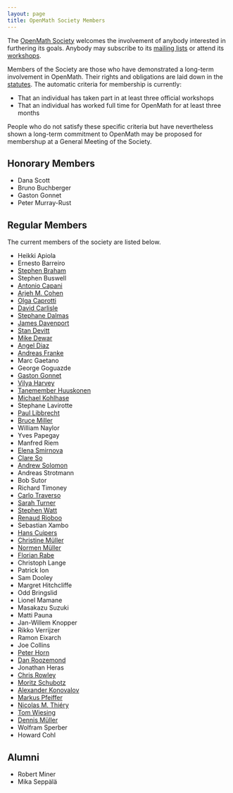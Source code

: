```yaml
---
layout: page
title: OpenMath Society Members
---
```


The [OpenMath Society](../../society) welcomes the involvement of anybody interested in furthering
its goals.  Anybody may subscribe to its
[mailing lists](../lists) or attend its [workshops](../../meetings).

Members of the Society are those who have demonstrated a long-term involvement
in OpenMath.  Their rights and obligations are laid down in the
[statutes](../statutes).  The automatic criteria for
membership is currently:
* That an individual has taken part in at least three official workshops
* That an individual has worked full time for OpenMath for at least three 
months

People who do not satisfy these specific criteria but have nevertheless shown a long-term
commitment to OpenMath may be proposed for membershup at a General Meeting of the Society.

## Honorary Members

* Dana Scott 
* Bruno Buchberger
* Gaston Gonnet
* Peter Murray-Rust

## Regular Members

The current members of the society are listed below.

* Heikki Apiola
* Ernesto Barreiro
* [Stephen Braham](http://www.cecm.sfu.ca/people/Stephen_Braham/)
* Stephen Buswell
* [Antonio Capani](mailto:capani@explo-it.com)
* [Arjeh M. Cohen](http://www.win.tue.nl/~amc)
* [Olga Caprotti](http://webalt.math.helsinki.fi/content/about/people/caprotti)
* [David Carlisle](mailto:davidc@nag.co.uk)
* [Stephane Dalmas](http://www-sop.inria.fr/safir/WHOSWHO/Stephane.Dalmas/)
* [James Davenport](http://www.bath.ac.uk/~masjhd/)
* [Stan Devitt](mailto:jsdevitt@stratumtek.com)
* [Mike Dewar](mailto:miked@nag.co.uk)
* [Angel Diaz](http://www.ibm.com)
* [Andreas Franke](mailto:afranke@ags.uni-sb.de)
* Marc Gaetano
* George Goguazde
* [Gaston Gonnet](http://www.inf.ethz.ch/~gonnet)
* [Vilya Harvey](http://www.nag.co.uk)
* [Tanemember Huuskonen](http://www.helsinki.fi/~huuskone/)
* [Michael Kohlhase](http://kwarc.info/kohlhase)
* Stephane Lavirotte
* [Paul Libbrecht](http://www.hoplahup.net/paul/)
* [Bruce Miller](http://www.nist.gov/)
* William Naylor
* Yves Papegay
* Manfred Riem
* [Elena Smirnova](http://www.orcca.on.ca/MathML/elena.html)
* [Clare So](http://www.orcca.on.ca/~clare/)
* [Andrew Solomon](http://www.illywhacker.net)
* Andreas Strotmann
* Bob Sutor
* Richard Timoney
* [Carlo Traverso](http://virmap.unipi.it/cgi-vmap/vm98ibo?docenti:509266;main)
* [Sarah Turner](mailto:saraht@nag.co.uk)
* [Stephen Watt](http://www.csd.uwo.ca/faculty/watt)
* [Renaud Rioboo](mailto:Renaud.Rioboo@lip6.fr)
* Sebastian Xambo
* [Hans Cuipers](http://www.win.tue.nl/~hansc)
* [Christine Müller](http://kwarc.info/cmueller)
* [Normen Müller](http://kwarc.info/nmueller)
* [Florian Rabe](http://kwarc.info/frabe)
* Christoph Lange
* Patrick Ion
* Sam Dooley
* Margret Hitchcliffe
* Odd Bringslid
* Lionel Mamane
* Masakazu Suzuki
* Matti Pauna
* Jan-Willem Knopper
* Rikko Verrijzer
* Ramon Eixarch
* Joe Collins
* [Peter Horn](http://www.mathematik.uni-kassel.de/~hornp/)
* [Dan Roozemond](http://www.danroozemond.nl/)
* Jonathan Heras
* [Chris Rowley](http://www.mcs.open.ac.uk/People/c.a.rowley)
* [Moritz Schubotz](http://www.moritzschubotz.de/)
* [Alexander Konovalov](http://blogs.cs.st-andrews.ac.uk/alexk/)
* [Markus Pfeiffer](https://www.morphism.de/~markusp/)
* [Nicolas M. Thiéry](http://nicolas.thiery.name/)
* [Tom Wiesing](https://kwarc.info/people/twiesing)
* [Dennis Müller](https://kwarc.info/people/dmueller)
* Wolfram Sperber
* Howard Cohl

## Alumni
* Robert Miner
* Mika Seppälä
